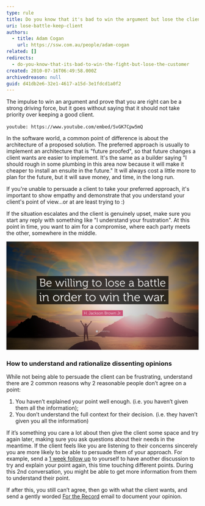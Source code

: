 ```yaml
---
type: rule
title: Do you know that it's bad to win the argument but lose the client?
uri: lose-battle-keep-client
authors:
  - title: Adam Cogan
    url: https://ssw.com.au/people/adam-cogan
related: []
redirects:
  - do-you-know-that-its-bad-to-win-the-fight-but-lose-the-customer
created: 2010-07-16T06:49:58.000Z
archivedreason: null
guid: d41db2e6-32e1-4617-a15d-3e1fdcd1a0f2
---
```

The impulse to win an argument and prove that you are right can be a strong driving force, but it goes without saying that it should not take priority over keeping a good client.

`youtube: https://www.youtube.com/embed/SvGK7Cpw5mQ`

<!--endintro-->

In the software world, a common point of difference is about the architecture of a proposed solution. The preferred approach is usually to implement an architecture that is "future proofed", so that future changes a client wants are easier to implement. It's the same as a builder saying "I should rough in some plumbing in this area now because it will make it cheaper to install an ensuite in the future." It will always cost a little more to plan for the future, but it will save money, and time, in the long run.

If you're unable to persuade a client to take your preferred approach, it's important to show empathy and demonstrate that you understand your client's point of view...or at are least trying to :)

If the situation escalates and the client is genuinely upset, make sure you start any reply with something like "I understand your frustration". At this point in time, you want to aim for a compromise, where each party meets the other, somewhere in the middle.

![Figure: Don't be righteous](lose-a-battle.jpg)

### How to understand and rationalize dissenting opinions

While not being able to persuade the client can be frustrating, understand there are 2 common reasons why 2 reasonable people don’t agree on a point:

1. You haven’t explained your point well enough. (i.e. you haven’t given them all the information);
2. You don’t understand the full context for their decision. (i.e. they haven’t given you all the information)

If it’s something you care a lot about then give the client some space and try again later, making sure you ask questions about their needs in the meantime. If the client feels like you are listening to their concerns sincerely you are more likely to be able to persuade them of your approach. For example, send a [1 week follow up](/do-you-follow-up-emails-effectively) to yourself to have another discussion to try and explain your point again, this time touching different points. During this 2nd conversation, you might be able to get more information from them to understand their point. 

If after this, you still can’t agree, then go with what the client wants, and send a gently worded [For the Record](/send-a-for-the-record-email-when-you-disagree) email to document your opinion.
